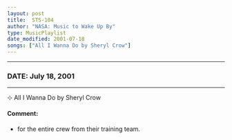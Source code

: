```yaml
---
layout: post
title:  STS-104
author: "NASA: Music to Wake Up By"
type: MusicPlaylist
date_modified: 2001-07-18
songs: ["All I Wanna Do by Sheryl Crow"]
---
```


----
### DATE: July 18, 2001
----
⊹ All I Wanna Do by Sheryl Crow

#### Comment:
* for the entire crew from their training team.



<br/>
<center>
	<a target="_blank"
	   href="https://twitter.com/intent/tweet?hashtags=Space,NASA,Playlist,NASAWakeupCalls,SpaceProgram&text={{ page.author}}, '{{ page.songs.first }}' {{ page.title }}, {{ page.date | date: '%B %d, %Y' }}. {{ site.url }}{{ page.url }}&via=nasawakeupcalls"><i class="fab fa-twitter" alt="Tweet this page" style="font-size: 1.3em;"></i></a>
	&nbsp; 	<i class="fas fa-user-astronaut" style="font-size: 1.5em;"></i> &nbsp;
    <a type="amzn" search="'All I Wanna Do by Sheryl Crow'" category="popular music">
    <i class="fab fa-amazon" style="font-size: 1.3em;"></i></a>
</center>
